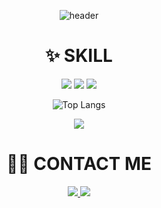 <!--
**hyooeunn/hyooeunn** is a ✨ _special_ ✨ repository because its `README.md` (this file) appears on your GitHub profile.

Here are some ideas to get you started:

- 🔭 I’m currently working on ...
- 🌱 I’m currently learning ...
- 👯 I’m looking to collaborate on ...
- 🤔 I’m looking for help with ...
- 💬 Ask me about ...
- 📫 How to reach me: ...
- 😄 Pronouns: ...
- ⚡ Fun fact: ...
-->

<div align="center">

![header](https://capsule-render.vercel.app/api?type=blur&color=auto&height=300&section=header&text=HYOEUN&fontSize=90&desc=Front-end%20major&descAlignY=65)
<br>

# ✨ SKILL
<img src="https://img.shields.io/badge/html-E34F26?style=for-the-badge&logo=html5&logoColor=white">
<img src="https://img.shields.io/badge/css-663399?style=for-the-badge&logo=css&logoColor=white">
<img src="https://img.shields.io/badge/javascript-F7DF1E?style=for-the-badge&logo=javascript&logoColor=white">

![Top Langs](https://github-readme-stats.vercel.app/api/top-langs/?username=hyooeunn&layout=compact&cache_seconds=1)
<!-- <img src="https://github-readme-stats.vercel.app/api/top-langs/?username=hyooeunn&layout=compact"><br><br> -->
<img src="https://github-readme-stats.vercel.app/api?username=hyooeunn&show_icons=true">

# 👩‍💻 CONTACT ME
<a href="https://www.instagram.com/hvxeu/">
  <img src="https://img.shields.io/badge/instagram-FF0069?style=for-the-badge&logo=instagram&logoColor=white">
</a>
<a href="https://s25049.tistory.com/">
  <img src="https://img.shields.io/badge/tistory-000000?style=for-the-badge&logo=tistory&logoColor=white">
</a>

</div>
